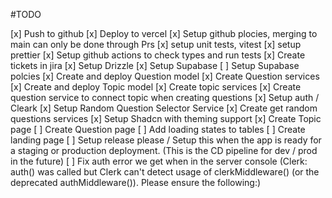 #TODO

[x] Push to github
[x] Deploy to vercel
[x] Setup github plocies, merging to main can only be done through Prs
[x] setup unit tests, vitest
[x] setup prettier
[x] Setup github actions to check types and run tests
[x] Create tickets in jira
[x] Setup Drizzle
[x] Setup Supabase
[ ] Setup Supabase polcies
[x] Create and deploy Question model
[x] Create Question services
[x] Create and deploy Topic model
[x] Create topic services
[x] Create question service to connect topic when creating questions
[x] Setup auth / Cleark
[x] Setup Random Question Selector Service
[x] Create get random questions services
[x] Setup Shadcn with theming support
[x] Create Topic page
[ ] Create Question page
[ ] Add loading states to tables
[ ] Create landing page
[ ] Setup release please / Setup this when the app is ready for a staging or production deployment. (This is the CD pipeline for dev / prod in the future)
[ ] Fix auth error we get when in the server console (Clerk: auth() was called but Clerk can't detect usage of clerkMiddleware() (or the deprecated authMiddleware()). Please ensure the following:)